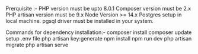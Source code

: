 Prerquisite :- PHP version must be upto 8.0.1
Composer version must be 2.x
PHP artisan version must be 9.x
Node Version >= 14.x
Postgres setup in local machine.
pgsql driver must be installed in your system.

Commands for dependency installation:- composer install
composer update
setup .env file
php artisan key:generate
npm install
npm run dev
php artisan migrate
php artisan serve
